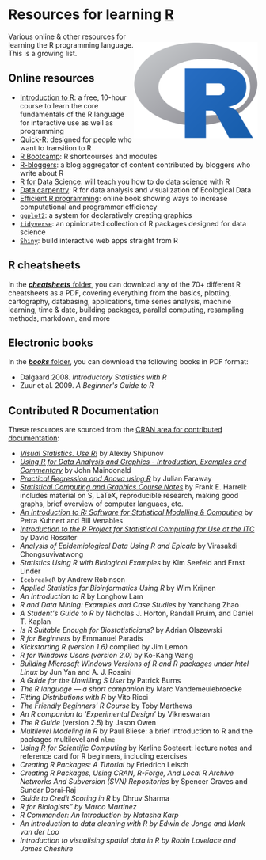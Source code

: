 # Resources for learning <a href="https://cran.r-project.org">R</a>

<a href="https://cran.r-project.org"><img align="right" src="R_logo.png" alt="R" width="250" style="margin-top: 20px"></a>

Various online & other resources for learning the R programming language. This is a growing list.

## Online resources
- <a href="https://www.udemy.com/course/introduction-to-r/">Introduction to R</a>: a free, 10-hour course to learn the core fundamentals of the R language for interactive use as well as programming
- <a href="https://www.statmethods.net/">Quick-R</a>: designed for people who want to transition to R
- <a href="https://www.jaredknowles.com/r-bootcamp/">R Bootcamp</a>: R shortcourses and modules 
- <a href="https://www.r-bloggers.com/">R-bloggers</a>: a blog aggregator of content contributed by bloggers who write about R
- <a href="https://r4ds.had.co.nz/">R for Data Science</a>: will teach you how to do data science with R
- <a href="https://github.com/CABAH/R-ecology-lesson">Data carpentry</a>: R for data analysis and visualization of Ecological Data
- <a href="https://csgillespie.github.io/efficientR/">Efficient R programming</a>: online book showing ways to increase computational and programmer efficiency
- <a href="https://ggplot2.tidyverse.org"><code>ggplot2</code></a>: a system for declaratively creating graphics
- <a href="https://www.tidyverse.org"><code>tidyverse</code></a>: an opinionated collection of R packages designed for data science
- <a href="https://shiny.rstudio.com"><code>Shiny</code></a>: build interactive web apps straight from R

## R cheatsheets
In the <a href="https://github.com/CABAH/learningRresources/tree/main/cheatsheets"><strong><em>cheatsheets</em></strong> folder</a>, you can download any of the 70+ different R cheatsheets as a PDF, covering everything from the basics, plotting, cartography, databasing, applications, time series analysis, machine learning, time & date, building packages, parallel computing, resampling methods, markdown, and more

## Electronic books
In the <a href="https://github.com/CABAH/learningRresources/tree/main/books"><strong><em>books</em></strong> folder</a>, you can download the following books in PDF format:
- Dalgaard 2008. <em>Introductory Statistics with R</em>
- Zuur et al. 2009. <em>A Beginner's Guide to R</em>

## Contributed R Documentation
These resources are sourced from the <a href="https://cran.r-project.org/other-docs.html">CRAN area for contributed documentation</a>:

- <a href="https://cran.r-project.org/doc/contrib/Shipunov-visual_statistics.pdf"><em>Visual Statistics. Use R!</em></a> by Alexey Shipunov
- <a href="https://cran.r-project.org/doc/contrib/usingR.pdf"><em>Using R for Data Analysis and Graphics - Introduction, Examples and Commentary</em><a/> by John Maindonald
- <a href="https://cran.r-project.org/doc/contrib/Faraway-PRA.pdf"><em>Practical Regression and Anova using R</em></a> by Julian Faraway
- <a href="https://cran.r-project.org/doc/contrib/Harrell-statcomp-notes.pdf"><em>Statistical Computing and Graphics Course Notes</em></a> by Frank E. Harrell: includes material on S, LaTeX, reproducible research, making good graphs, brief overview of computer languaes, etc.
- <a href="https://cran.r-project.org/doc/contrib/Harrell-statcomp-notes.pdf"><em>An Introduction to R: Software for Statistical Modelling & Computing</em></a> by Petra Kuhnert and Bill Venables
- <a href="https://cran.r-project.org/doc/contrib/Rossiter-RIntro-ITC.pdf"><em>Introduction to the R Project for Statistical Computing for Use at the ITC</em></a> by David Rossiter
- <em>Analysis of Epidemiological Data Using R and Epicalc</em> by Virasakdi Chongsuvivatwong
- <em>Statistics Using R with Biological Examples</em> by Kim Seefeld and Ernst Linder
- <code>IcebreakeR</code> by Andrew Robinson
- <em>Applied Statistics for Bioinformatics Using R</em> by Wim Krijnen
- <em>An Introduction to R</em> by Longhow Lam
- <em>R and Data Mining: Examples and Case Studies</em> by Yanchang Zhao
- <em>A Student's Guide to R</em> by Nicholas J. Horton, Randall Pruim, and Daniel T. Kaplan
- <em>Is R Suitable Enough for Biostatisticians?</em> by Adrian Olszewski
- <em>R for Beginners</em> by Emmanuel Paradis
- <em>Kickstarting R (version 1.6)</em> compiled by Jim Lemon
- <em>R for Windows Users (version 2.0)</em> by Ko-Kang Wang
- <em>Building Microsoft Windows Versions of R and R packages under Intel Linux</em> by Jun Yan and A. J. Rossini
- <em>A Guide for the Unwilling S User</em> by Patrick Burns
- <em>The R language — a short companion</em> by Marc Vandemeulebroecke
- <em>Fitting Distributions with R</em> by Vito Ricci
- <em>The Friendly Beginners' R Course</em> by Toby Marthews
- <em>An R companion to ‘Experimental Design’</em> by Vikneswaran
- <em>The R Guide</em> (version 2.5) by Jason Owen
- <em>Multilevel Modeling in R</em> by Paul Bliese: a brief introduction to R and the packages multilevel and <code>nlme</code>
- <em>Using R for Scientific Computing</em> by Karline Soetaert: lecture notes and reference card for R beginners, including exercises
- <em>Creating R Packages: A Tutorial</em> by Friedrich Leisch
- <em>Creating R Packages, Using CRAN, R-Forge, And Local R Archive Networks And Subversion (SVN) Repositories</em> by Spencer Graves and Sundar Dorai-Raj
- <em>Guide to Credit Scoring in R</em> by Dhruv Sharma
- <em>R for Biologists” by Marco Martinez
- <em>R Commander: An Introduction</em> by Natasha Karp
- <em>An introduction to data cleaning with R</em> by Edwin de Jonge and Mark van der Loo
- <em>Introduction to visualising spatial data in R</em> by Robin Lovelace and James Cheshire
